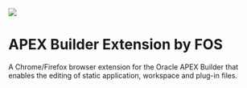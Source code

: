 ![](https://github.com/foex-open-source/apex-builder-extension-by-fos/workflows/build/badge.svg)

# APEX Builder Extension by FOS
A Chrome/Firefox browser extension for the Oracle APEX Builder that enables the editing of static application, workspace and plug-in files.
